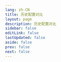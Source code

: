 ```yaml
---
lang: zh-CN
title: 历史配置对比
layout: page
description: 历史配置对比
sidebar: false
editLink: false
lastUpdated: false
aside: false
prev: false
next: false
---
```


<ClientOnly>
  <ConfigVersion className="config-version-page"></ConfigVersion>
</ClientOnly>

<script setup>
import ConfigVersion from '@components/ConfigVersion.vue'
</script>
